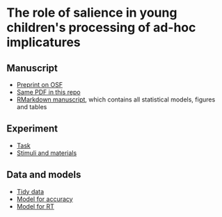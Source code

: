 The role of salience in young children's processing of ad-hoc implicatures
===

## Manuscript 
* [Preprint on OSF](FIXME)
* [Same PDF in this repo](paper/simpimp_paper.pdf)
* [RMarkdown manuscript](paper/simpimp_paper.Rmd), which contains all statistical models, figures and tables

## Experiment
* [Task](http://stanford.edu/~ejyoon/simpimpSC/bing_final/simpimpSC.html)
* [Stimuli and materials](https://github.com/ejyoon/simpimp_rs/tree/master/experiment)

## Data and models
* [Tidy data](https://github.com/ejyoon/simpimp_rs/tree/master/data_ana/data)
* [Model for accuracy](https://github.com/ejyoon/simpimp_rs/blob/master/data_ana/simpimp_brms_acc.Rds)
* [Model for RT](https://github.com/ejyoon/simpimp_rs/blob/master/data_ana/simpimp_brms_rt_gaussian.Rds)






